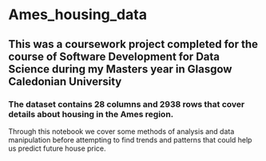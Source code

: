 # Ames_housing_data

## This was a coursework project completed for the course of Software Development for Data Science during my Masters year in Glasgow Caledonian University

### The dataset contains 28 columns and 2938 rows that cover details about housing in the Ames region.

Through this notebook we cover some methods of analysis and data manipulation before attempting to find trends and patterns that could help us predict future house price.
